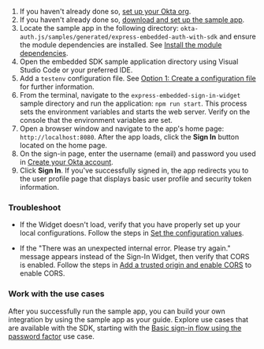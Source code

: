 1. If you haven't already done so, [set up your Okta org](/docs/guides/oie-embedded-common-org-setup/nodejs/main/#set-up-your-okta-org-for-a-password-factor-only-use-case).
1. If you haven't already done so, [download and set up the sample app](/docs/guides/oie-embedded-common-download-setup-app/nodejs/main/).
1. Locate the sample app in the following directory:
`okta-auth.js/samples/generated/express-embedded-auth-with-sdk` and ensure the module dependencies are installed. See [Install the module dependencies](/docs/guides/oie-embedded-common-download-setup-app/nodejs/main/#install-the-module-dependencies).
1. Open the embedded SDK sample application directory using Visual Studio Code or your preferred IDE.
1. Add a `testenv` configuration file. See [Option 1: Create a configuration file](/docs/guides/oie-embedded-common-download-setup-app/nodejs/main/#option-1-create-a-configuration-file) for further information.
1. From the terminal, navigate to the `express-embedded-sign-in-widget` sample directory and run the application: `npm run start`. This process sets the environment variables and starts the web server. Verify on the console that the environment variables are set.
1. Open a browser window and navigate to the app's home page: `http://localhost:8080`. After the app loads, click the **Sign In** button located on the home page.
1. On the sign-in page, enter the username (email) and password you used in [Create your Okta account](/docs/guides/oie-embedded-common-org-setup/nodejs/main/#create-your-okta-account).
1. Click **Sign In**. If you've successfully signed in, the app redirects you to the user profile page that displays basic user profile and security token information.

### Troubleshoot

* If the Widget doesn't load, verify that you have properly set up your local configurations. Follow the steps in [Set the configuration values](/docs/guides/oie-embedded-common-download-setup-app/nodejs/main/#set-the-configuration-values).

* If the "There was an unexpected internal error. Please try again." message appears instead of the Sign-In Widget, then verify that CORS is enabled. Follow the steps in [Add a trusted origin and enable CORS](/docs/guides/oie-embedded-common-org-setup/nodejs/main/#add-a-trusted-origin-and-enable-cors) to enable CORS.

### Work with the use cases

After you successfully run the sample app, you can build your own integration by using the sample app as your guide. Explore use cases that are available with the SDK, starting with the [Basic sign-in flow using the password factor](/docs/guides/oie-embedded-sdk-use-case-basic-sign-in/nodejs/main/) use case.
